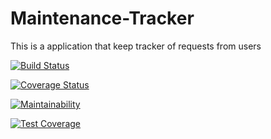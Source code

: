 # Maintenance-Tracker
This is a application that keep tracker of requests from users

[![Build Status](https://travis-ci.org/TMDav007/Maintenance-Tracker.svg?branch=develop)](https://travis-ci.org/TMDav007/Maintenance-Tracker)

[![Coverage Status](https://coveralls.io/repos/github/TMDav007/Maintenance-Tracker/badge.svg?branch=ft-user-loggedin-157645007)](https://coveralls.io/github/TMDav007/Maintenance-Tracker?branch=ft-user-loggedin-157645007)

[![Maintainability](https://api.codeclimate.com/v1/badges/a9188a28f88a1705ed64/maintainability)](https://codeclimate.com/github/TMDav007/Maintenance-Tracker/maintainability)

[![Test Coverage](https://api.codeclimate.com/v1/badges/a9188a28f88a1705ed64/test_coverage)](https://codeclimate.com/github/TMDav007/Maintenance-Tracker/test_coverage)